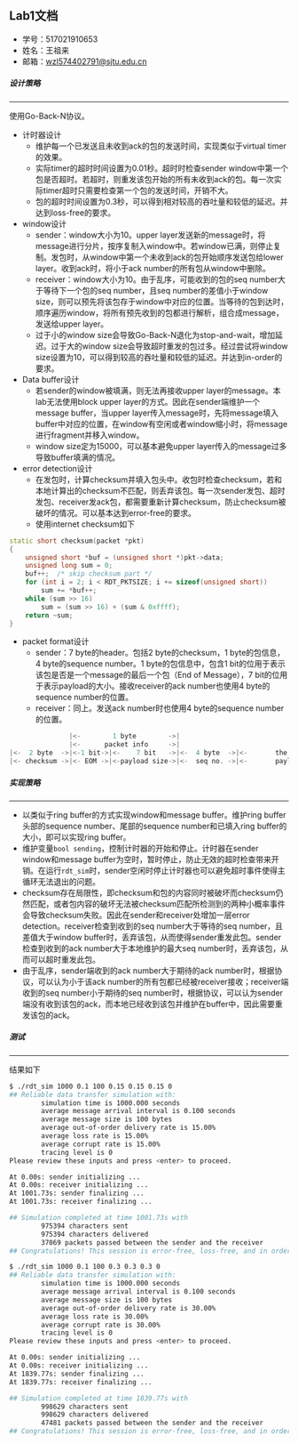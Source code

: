 ## Lab1文档

* 学号：517021910653
* 姓名：王祖来
* 邮箱：wzl574402791@sjtu.edu.cn



##### 设计策略

---

使用Go-Back-N协议。

* 计时器设计
  * 维护每一个已发送且未收到ack的包的发送时间，实现类似于virtual timer的效果。
  * 实际timer的超时时间设置为0.01秒。超时时检查sender window中第一个包是否超时。若超时，则重发该包开始的所有未收到ack的包。每一次实际timer超时只需要检查第一个包的发送时间，开销不大。
  * 包的超时时间设置为0.3秒，可以得到相对较高的吞吐量和较低的延迟。并达到loss-free的要求。
* window设计
  * sender：window大小为10。upper layer发送新的message时，将message进行分片，按序复制入window中。若window已满，则停止复制。发包时，从window中第一个未收到ack的包开始顺序发送包给lower layer。收到ack时，将小于ack number的所有包从window中删除。
  * receiver：window大小为10。由于乱序，可能收到的包的seq number大于等待下一个包的seq number，且seq number的差值小于window size，则可以预先将该包存于window中对应的位置。当等待的包到达时，顺序遍历window，将所有预先收到的包都进行解析，组合成message，发送给upper layer。
  * 过于小的window size会导致Go-Back-N退化为stop-and-wait，增加延迟。过于大的window size会导致超时重发的包过多。经过尝试将window size设置为10，可以得到较高的吞吐量和较低的延迟。并达到in-order的要求。
* Data buffer设计
  * 若sender的window被填满，则无法再接收upper layer的message。本lab无法使用block upper layer的方式。因此在sender端维护一个message buffer，当upper layer传入message时，先将message填入buffer中对应的位置，在window有空闲或者window缩小时，将message进行fragment并移入window。
  * window size定为15000，可以基本避免upper layer传入的message过多导致buffer填满的情况。
* error detection设计
  * 在发包时，计算checksum并填入包头中。收包时检查checksum，若和本地计算出的checksum不匹配，则丢弃该包。每一次sender发包、超时发包、receiver发ack包，都需要重新计算checksum，防止checksum被破坏的情况。可以基本达到error-free的要求。
  * 使用internet checksum如下

```c++
static short checksum(packet *pkt)
{
    unsigned short *buf = (unsigned short *)pkt->data;
    unsigned long sum = 0;
    buf++;  /* skip checksum part */
    for (int i = 2; i < RDT_PKTSIZE; i += sizeof(unsigned short)) 
        sum += *buf++;
    while (sum >> 16) 
        sum = (sum >> 16) + (sum & 0xffff);
    return ~sum;
}
```

* packet format设计
  * sender：7 byte的header。包括2 byte的checksum，1 byte的包信息，4 byte的sequence number。1 byte的包信息中，包含1 bit的位用于表示该包是否是一个message的最后一个包（End of Message），7 bit的位用于表示payload的大小。接收receiver的ack number也使用4 byte的sequence number的位置。
  * receiver：同上。发送ack number时也使用4 byte的sequence number的位置。

```c++
               |<-        1 byte        ->|
               |<-      packet info     ->|
|<-  2 byte  ->|<-1 bit->|<-    7 bit   ->|<-  4 byte  ->|<-       the rest      ->|
|<- checksum ->|<- EOM ->|<-payload size->|<-  seq no. ->|<-       payload       ->|
```



##### 实现策略

---

* 以类似于ring buffer的方式实现window和message buffer。维护ring buffer头部的sequence number、尾部的sequence number和已填入ring buffer的大小，即可以实现ring buffer。
* 维护变量`bool sending`，控制计时器的开始和停止。计时器在sender window和message buffer为空时，暂时停止，防止无效的超时检查带来开销。在运行`rdt_sim`时，sender空闲时停止计时器也可以避免超时事件使得主循环无法退出的问题。
* checksum存在局限性，即checksum和包的内容同时被破坏而checksum仍然匹配，或者包内容的破坏无法被checksum匹配所检测到的两种小概率事件会导致checksum失败。因此在sender和receiver处增加一层error detection。receiver检查到收到的seq number大于等待的seq number，且差值大于window buffer时，丢弃该包，从而使得sender重发此包。sender检查到收到的ack number大于本地维护的最大seq number时，丢弃该包，从而可以超时重发此包。
* 由于乱序，sender端收到的ack number大于期待的ack number时，根据协议，可以认为小于该ack number的所有包都已经被receiver接收；receiver端收到的seq number小于期待的seq number时，根据协议，可以认为sender端没有收到该包的ack，而本地已经收到该包并维护在buffer中，因此需要重发该包的ack。



##### 测试

---

结果如下

```bash
$ ./rdt_sim 1000 0.1 100 0.15 0.15 0.15 0                          
## Reliable data transfer simulation with:
        simulation time is 1000.000 seconds
        average message arrival interval is 0.100 seconds
        average message size is 100 bytes
        average out-of-order delivery rate is 15.00%
        average loss rate is 15.00%
        average corrupt rate is 15.00%
        tracing level is 0
Please review these inputs and press <enter> to proceed.

At 0.00s: sender initializing ...
At 0.00s: receiver initializing ...
At 1001.73s: sender finalizing ...
At 1001.73s: receiver finalizing ...

## Simulation completed at time 1001.73s with
        975394 characters sent
        975394 characters delivered
        37069 packets passed between the sender and the receiver
## Congratulations! This session is error-free, loss-free, and in order.
```



```bash
$ ./rdt_sim 1000 0.1 100 0.3 0.3 0.3 0   
## Reliable data transfer simulation with:
        simulation time is 1000.000 seconds
        average message arrival interval is 0.100 seconds
        average message size is 100 bytes
        average out-of-order delivery rate is 30.00%
        average loss rate is 30.00%
        average corrupt rate is 30.00%
        tracing level is 0
Please review these inputs and press <enter> to proceed.

At 0.00s: sender initializing ...
At 0.00s: receiver initializing ...
At 1839.77s: sender finalizing ...
At 1839.77s: receiver finalizing ...

## Simulation completed at time 1839.77s with
        998629 characters sent
        998629 characters delivered
        47481 packets passed between the sender and the receiver
## Congratulations! This session is error-free, loss-free, and in order.
```

